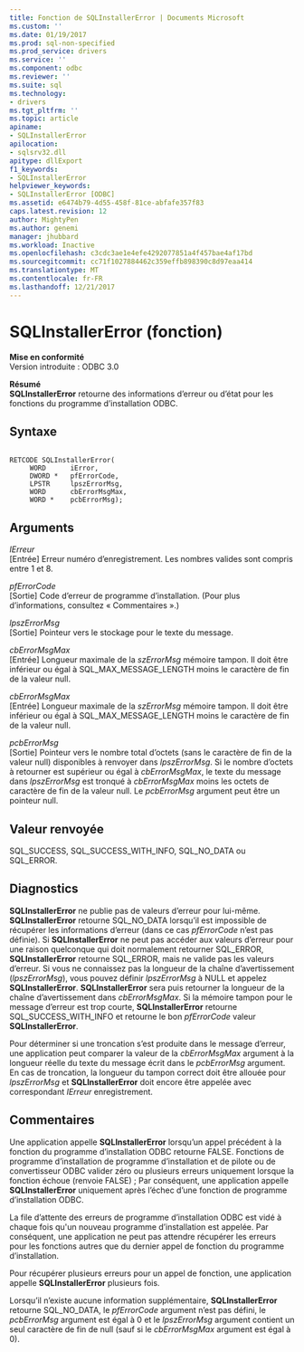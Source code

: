 ```yaml
---
title: Fonction de SQLInstallerError | Documents Microsoft
ms.custom: ''
ms.date: 01/19/2017
ms.prod: sql-non-specified
ms.prod_service: drivers
ms.service: ''
ms.component: odbc
ms.reviewer: ''
ms.suite: sql
ms.technology:
- drivers
ms.tgt_pltfrm: ''
ms.topic: article
apiname:
- SQLInstallerError
apilocation:
- sqlsrv32.dll
apitype: dllExport
f1_keywords:
- SQLInstallerError
helpviewer_keywords:
- SQLInstallerError [ODBC]
ms.assetid: e6474b79-4d55-458f-81ce-abfafe357f83
caps.latest.revision: 12
author: MightyPen
ms.author: genemi
manager: jhubbard
ms.workload: Inactive
ms.openlocfilehash: c3cdc3ae1e4efe4292077851a4f457bae4af17bd
ms.sourcegitcommit: cc71f1027884462c359effb898390c8d97eaa414
ms.translationtype: MT
ms.contentlocale: fr-FR
ms.lasthandoff: 12/21/2017
---
```

# <a name="sqlinstallererror-function"></a>SQLInstallerError (fonction)
**Mise en conformité**  
 Version introduite : ODBC 3.0  
  
 **Résumé**  
 **SQLInstallerError** retourne des informations d’erreur ou d’état pour les fonctions du programme d’installation ODBC.  
  
## <a name="syntax"></a>Syntaxe  
  
```  
  
RETCODE SQLInstallerError(  
     WORD      iError,  
     DWORD *   pfErrorCode,  
     LPSTR     lpszErrorMsg,  
     WORD      cbErrorMsgMax,  
     WORD *    pcbErrorMsg);  
```  
  
## <a name="arguments"></a>Arguments  
 *IErreur*  
 [Entrée] Erreur numéro d’enregistrement. Les nombres valides sont compris entre 1 et 8.  
  
 *pfErrorCode*  
 [Sortie] Code d’erreur de programme d’installation. (Pour plus d’informations, consultez « Commentaires ».)  
  
 *lpszErrorMsg*  
 [Sortie] Pointeur vers le stockage pour le texte du message.  
  
 *cbErrorMsgMax*  
 [Entrée] Longueur maximale de la *szErrorMsg* mémoire tampon. Il doit être inférieur ou égal à SQL_MAX_MESSAGE_LENGTH moins le caractère de fin de la valeur null.  
  
 *cbErrorMsgMax*  
 [Entrée] Longueur maximale de la *szErrorMsg* mémoire tampon. Il doit être inférieur ou égal à SQL_MAX_MESSAGE_LENGTH moins le caractère de fin de la valeur null.  
  
 *pcbErrorMsg*  
 [Sortie] Pointeur vers le nombre total d’octets (sans le caractère de fin de la valeur null) disponibles à renvoyer dans *lpszErrorMsg*. Si le nombre d’octets à retourner est supérieur ou égal à *cbErrorMsgMax*, le texte du message dans *lpszErrorMsg* est tronqué à *cbErrorMsgMax* moins les octets de caractère de fin de la valeur null. Le *pcbErrorMsg* argument peut être un pointeur null.  
  
## <a name="returns"></a>Valeur renvoyée  
 SQL_SUCCESS, SQL_SUCCESS_WITH_INFO, SQL_NO_DATA ou SQL_ERROR.  
  
## <a name="diagnostics"></a>Diagnostics  
 **SQLInstallerError** ne publie pas de valeurs d’erreur pour lui-même. **SQLInstallerError** retourne SQL_NO_DATA lorsqu’il est impossible de récupérer les informations d’erreur (dans ce cas *pfErrorCode* n’est pas définie). Si **SQLInstallerError** ne peut pas accéder aux valeurs d’erreur pour une raison quelconque qui doit normalement retourner SQL_ERROR, **SQLInstallerError** retourne SQL_ERROR, mais ne valide pas les valeurs d’erreur. Si vous ne connaissez pas la longueur de la chaîne d’avertissement (*lpszErrorMsg*), vous pouvez définir *lpszErrorMsg* à NULL et appelez **SQLInstallerError**. **SQLInstallerError** sera puis retourner la longueur de la chaîne d’avertissement dans *cbErrorMsgMax*. Si la mémoire tampon pour le message d’erreur est trop courte, **SQLInstallerError** retourne SQL_SUCCESS_WITH_INFO et retourne le bon *pfErrorCode* valeur **SQLInstallerError**.  
  
 Pour déterminer si une troncation s’est produite dans le message d’erreur, une application peut comparer la valeur de la *cbErrorMsgMax* argument à la longueur réelle du texte du message écrit dans le *pcbErrorMsg* argument. En cas de troncation, la longueur du tampon correct doit être allouée pour *lpszErrorMsg* et **SQLInstallerError** doit encore être appelée avec correspondant *IErreur* enregistrement.  
  
## <a name="comments"></a>Commentaires  
 Une application appelle **SQLInstallerError** lorsqu’un appel précédent à la fonction du programme d’installation ODBC retourne FALSE. Fonctions de programme d’installation de programme d’installation et de pilote ou de convertisseur ODBC valider zéro ou plusieurs erreurs uniquement lorsque la fonction échoue (renvoie FALSE) ; Par conséquent, une application appelle **SQLInstallerError** uniquement après l’échec d’une fonction de programme d’installation ODBC.  
  
 La file d’attente des erreurs de programme d’installation ODBC est vidé à chaque fois qu'un nouveau programme d’installation est appelée. Par conséquent, une application ne peut pas attendre récupérer les erreurs pour les fonctions autres que du dernier appel de fonction du programme d’installation.  
  
 Pour récupérer plusieurs erreurs pour un appel de fonction, une application appelle **SQLInstallerError** plusieurs fois.  
  
 Lorsqu’il n’existe aucune information supplémentaire, **SQLInstallerError** retourne SQL_NO_DATA, le *pfErrorCode* argument n’est pas défini, le *pcbErrorMsg* argument est égal à 0 et le *lpszErrorMsg* argument contient un seul caractère de fin de null (sauf si le *cbErrorMsgMax* argument est égal à 0).
